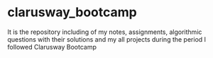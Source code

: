 # clarusway_bootcamp
It is the repository including of my notes, assignments, algorithmic questions with their solutions and my all projects during the period I followed Clarusway Bootcamp
